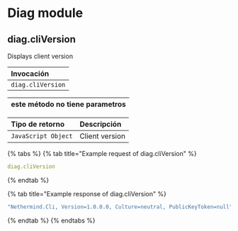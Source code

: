# Diag module

## diag.cliVersion

Displays client version

| Invocación |
| :--- |
| `diag.cliVersion` |

| este método no tiene parametros |
| :--- |


| Tipo de retorno | Descripción |
| :--- | :--- |
| `JavaScript Object` | Client version |

{% tabs %}
{% tab title="Example request of diag.cliVersion" %}
```yaml
diag.cliVersion
```
{% endtab %}

{% tab title="Example response of diag.cliVersion" %}
```yaml
"Nethermind.Cli, Version=1.0.0.0, Culture=neutral, PublicKeyToken=null"
```
{% endtab %}
{% endtabs %}

